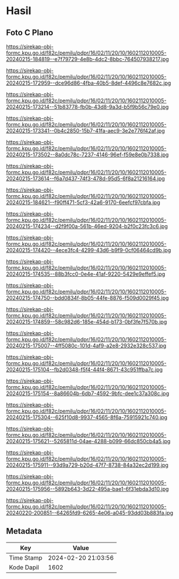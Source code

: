 # Hasil

## Foto C Plano

https://sirekap-obj-formc.kpu.go.id/f82c/pemilu/pdpr/16/02/11/20/10/1602112010005-20240215-184819--e7f79729-4e8b-4dc2-8bbc-764507938217.jpg

https://sirekap-obj-formc.kpu.go.id/f82c/pemilu/pdpr/16/02/11/20/10/1602112010005-20240215-172959--dce96d86-4fba-40b5-8def-4496c8e7682c.jpg

https://sirekap-obj-formc.kpu.go.id/f82c/pemilu/pdpr/16/02/11/20/10/1602112010005-20240215-173214--51b83778-fb0b-43d8-9a3d-b5f9b56c79e0.jpg

https://sirekap-obj-formc.kpu.go.id/f82c/pemilu/pdpr/16/02/11/20/10/1602112010005-20240215-173341--0b4c2850-15b7-41fa-aec9-3e2e776f42af.jpg

https://sirekap-obj-formc.kpu.go.id/f82c/pemilu/pdpr/16/02/11/20/10/1602112010005-20240215-173502--8a0dc78c-7237-4146-96ef-f59e8e0b7338.jpg

https://sirekap-obj-formc.kpu.go.id/f82c/pemilu/pdpr/16/02/11/20/10/1602112010005-20240215-173614--f6a7d437-74f3-478d-95d5-6f8a21216164.jpg

https://sirekap-obj-formc.kpu.go.id/f82c/pemilu/pdpr/16/02/11/20/10/1602112010005-20240215-184621--f90ff471-5cf3-42a6-9170-6eefcf97cbfa.jpg

https://sirekap-obj-formc.kpu.go.id/f82c/pemilu/pdpr/16/02/11/20/10/1602112010005-20240215-174234--d2f9f00a-561b-46ed-9204-b2f0c23fc3c6.jpg

https://sirekap-obj-formc.kpu.go.id/f82c/pemilu/pdpr/16/02/11/20/10/1602112010005-20240215-174420--4ece3fc4-4299-43d6-b9f9-0cf06464cd9b.jpg

https://sirekap-obj-formc.kpu.go.id/f82c/pemilu/pdpr/16/02/11/20/10/1602112010005-20240215-174535--88b3fcc0-0e4e-41af-9220-5429e9effef5.jpg

https://sirekap-obj-formc.kpu.go.id/f82c/pemilu/pdpr/16/02/11/20/10/1602112010005-20240215-174750--bdd0834f-8b05-44fe-8876-f509d0029f45.jpg

https://sirekap-obj-formc.kpu.go.id/f82c/pemilu/pdpr/16/02/11/20/10/1602112010005-20240215-174859--58c982d6-185e-454d-b173-0bf3fe7f570b.jpg

https://sirekap-obj-formc.kpu.go.id/f82c/pemilu/pdpr/16/02/11/20/10/1602112010005-20240215-175007--4ff5080c-101d-4af9-a2e8-2932e328c537.jpg

https://sirekap-obj-formc.kpu.go.id/f82c/pemilu/pdpr/16/02/11/20/10/1602112010005-20240215-175104--fb2d0348-f5f4-44f4-8671-43c951ffba7c.jpg

https://sirekap-obj-formc.kpu.go.id/f82c/pemilu/pdpr/16/02/11/20/10/1602112010005-20240215-175154--8a86604b-6db7-4592-9bfc-dee1c37a308c.jpg

https://sirekap-obj-formc.kpu.go.id/f82c/pemilu/pdpr/16/02/11/20/10/1602112010005-20240215-175304--625f10d8-9937-4565-8f6a-75915921c740.jpg

https://sirekap-obj-formc.kpu.go.id/f82c/pemilu/pdpr/16/02/11/20/10/1602112010005-20240215-175621--5265811d-04ae-4288-b099-66dc850cb4a5.jpg

https://sirekap-obj-formc.kpu.go.id/f82c/pemilu/pdpr/16/02/11/20/10/1602112010005-20240215-175911--93d9a729-b20d-47f7-8738-84a32ec2d199.jpg

https://sirekap-obj-formc.kpu.go.id/f82c/pemilu/pdpr/16/02/11/20/10/1602112010005-20240215-175956--5892b643-3d22-495a-bae1-6f31ebda3d10.jpg

https://sirekap-obj-formc.kpu.go.id/f82c/pemilu/pdpr/16/02/11/20/10/1602112010005-20240220-200851--64265fd9-6265-4e06-a045-93dd03b883fa.jpg


## Metadata

| Key        | Value               |
| ---------- | ------------------- |
| Time Stamp | 2024-02-20 21:03:56 |
| Kode Dapil | 1602                |



